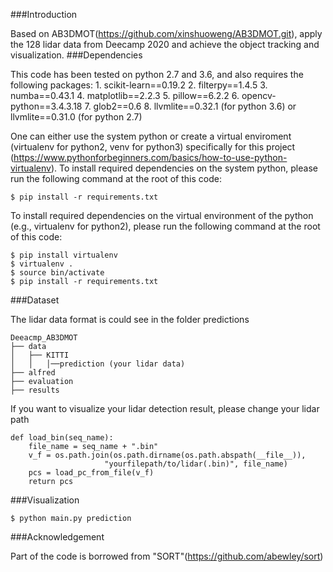 ###Introduction

Based on AB3DMOT(https://github.com/xinshuoweng/AB3DMOT.git), apply the 128 lidar data from Deecamp 2020 and achieve the object tracking and visualization.
###Dependencies

This code has been tested on python 2.7 and 3.6, and also requires the following packages: 1. scikit-learn==0.19.2 2. filterpy==1.4.5 3. numba==0.43.1 4. matplotlib==2.2.3 5. pillow==6.2.2 6. opencv-python==3.4.3.18 7. glob2==0.6 8. llvmlite==0.32.1 (for python 3.6) or llvmlite==0.31.0 (for python 2.7)

One can either use the system python or create a virtual enviroment (virtualenv for python2, venv for python3) specifically for this project (https://www.pythonforbeginners.com/basics/how-to-use-python-virtualenv). To install required dependencies on the system python, please run the following command at the root of this code:
```
$ pip install -r requirements.txt
```
To install required dependencies on the virtual environment of the python (e.g., virtualenv for python2), please run the following command at the root of this code:
```
$ pip install virtualenv
$ virtualenv .
$ source bin/activate
$ pip install -r requirements.txt
```
###Dataset

The lidar data format is could see in the folder predictions
```
Deeacmp_AB3DMOT
├── data
│   ├── KITTI
│   │   │──prediction (your lidar data)
├── alfred
├── evaluation
├── results
```
If you want to visualize your lidar detection result, please change your lidar path
```
def load_bin(seq_name):
    file_name = seq_name + ".bin"
    v_f = os.path.join(os.path.dirname(os.path.abspath(__file__)),
                     "yourfilepath/to/lidar(.bin)", file_name)
    pcs = load_pc_from_file(v_f)
    return pcs
```
###Visualization
```
$ python main.py prediction
```
###Acknowledgement

Part of the code is borrowed from "SORT"(https://github.com/abewley/sort)
